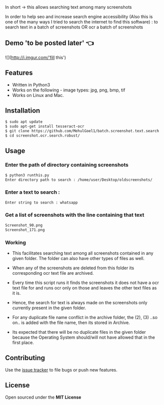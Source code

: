 In short -> this allows searching text among many screenshots   

In order to help seo and increase search engine accessibility (Also this is one of the many ways I tried to search the internet to find this software) : to search text in a batch of screenshots OR ocr a batch of screenshots



## Demo  'to be posted later' :point_left:
![](http://i.imgur.com/'fill this')

## Features

- Written in Python3
- Works on the following - image types: jpg, png, bmp, tif
- Works on Linux and Mac.

## Installation

```bash
$ sudo apt update 
$ sudo apt-get install tesseract-ocr
$ git clone https://github.com/MehulGoel1/batch.screenshot.text.search.ocr.robust
$ cd screenshot.ocr.search.robust/
```

## Usage

### Enter the path of directory containing screenshots

```bash
$ python3 runthis.py
Enter directory path to search : /home/user/Desktop/oldscreenshots/
```

### Enter a text to search :

```bash
Enter string to search : whatsapp
```

### Get a list of screenshots with the line containing that text

```bash
Screenshot_90.png 
Screenshot_171.png 
```

### Working

- This facilitates searching text among all screenshots contained in any given folder. The folder can also have other types of files as well. 

- When any of the screenshots are deleted from this folder its corresponding ocr text file are archived.

- Every time this script runs it finds the screenshots it does not have a ocr text file for and runs ocr only on those and leaves the other text files as it is.

- Hence, the search for text is always made on the screenshots only currently present in the given folder.

- For any duplicate file name conflict in the archive folder, the (2), (3) ..so on.. is added with the file name, then its stored in Archive.

- Its expected that there will be no duplicate files in the given folder because the Operating System should/will not have allowed that in the first place.

## Contributing

Use the [issue tracker](https://github.com/mehul-goel/screenshot.ocr.search.robust) to file bugs or push new features.

## License

Open sourced under the **MIT License**
